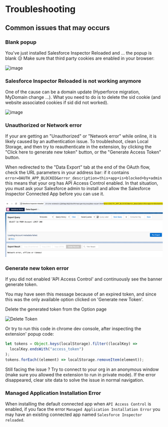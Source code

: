 # Troubleshooting

## Common issues that may occurs

### Blank popup

You've just installed Salesforce Inspector Reloaded and ... the popup is blank 😥
Make sure that third party cookies are enabled in your browser:

![image](https://github.com/tprouvot/Salesforce-Inspector-reloaded/assets/35368290/503852db-37fd-48fb-9a83-f3008a1be9f1)

### Salesforce Inspector Reloaded is not working anymore

One of the cause can be a domain update (Hyperforce migration, MyDomain change ...).
What you need to do is to delete the sid cookie (and website associated cookies if sid did not worked).

![image](https://github.com/tprouvot/Salesforce-Inspector-reloaded/assets/35368290/637656f6-fcb0-4419-b2da-98853049c473)

### Unauthorized or Network error

If your are getting an "Unauthorized" or "Network error" while online, it is likely caused by an authentication issue.
To troubleshoot, clean Local Storage, and then try to reauthenticate in the extension, by clicking the "Click here to generate new token" button, or the "Generate Access Token" button.

When redirected to the "Data Export" tab at the end of the OAuth flow, check the URL parameters in your address bar: if it contains `error=OAUTH_APP_BLOCKED&error_description=this+app+is+blocked+by+admin` this means that your org has API Access Control enabled. In that situation, you must ask your Salesforce admin to install and allow the Salesforce Inspector Connected App before you can use it.

![image](screenshots/oauthError.png)

### Generate new token error

If you did not enabled 'API Access Control' and continuously see the banner generate token.

You may have seen this message because of an expired token, and since this was the only available option clicked on 'Generate new Token'.

Delete the generated token from the Option page

<img width="938" alt="Delete Token" src="https://github.com/user-attachments/assets/f38ece82-a0db-44ab-98d7-bd856a2f2445" />

Or try to run this code in chrome dev console, after inspecting the extension' popup code:

```js
let tokens = Object.keys(localStorage).filter((localKey) =>
  localKey.endsWith("access_token")
);
tokens.forEach((element) => localStorage.removeItem(element));
```

Still facing the issue ? Try to connect to your org in an anonymous window (make sure you allowed the extension to run in private mode).
If the error disappeared, clear site data to solve the issue in normal navigation.

### Managed Application Installation Error

When installing the default connected app when `API Access Control` is enabled, if you face the error `Managed Application Installation Error` you may have an existing connected app named `Salesforce Inspector reloaded`.
